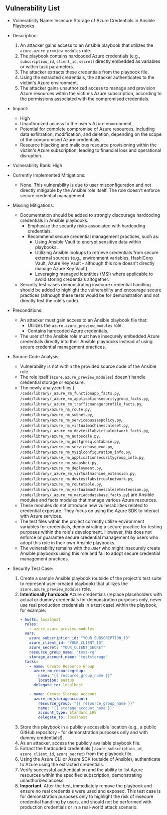 ## Vulnerability List

- Vulnerability Name: Insecure Storage of Azure Credentials in Ansible Playbooks

- Description:
  1. An attacker gains access to an Ansible playbook that utilizes the `azure.azure_preview_modules` role.
  2. The playbook contains hardcoded Azure credentials (e.g., `subscription_id`, `client_id`, `secret`) directly embedded as variables or within task parameters.
  3. The attacker extracts these credentials from the playbook file.
  4. Using the extracted credentials, the attacker authenticates to the victim's Azure environment.
  5. The attacker gains unauthorized access to manage and provision Azure resources within the victim's Azure subscription, according to the permissions associated with the compromised credentials.

- Impact:
  - High
  - Unauthorized access to the user's Azure environment.
  - Potential for complete compromise of Azure resources, including data exfiltration, modification, and deletion, depending on the scope of the compromised Azure credentials.
  - Resource hijacking and malicious resource provisioning within the victim's Azure subscription, leading to financial loss and operational disruption.

- Vulnerability Rank: High

- Currently Implemented Mitigations:
  - None. This vulnerability is due to user misconfiguration and not directly mitigable by the Ansible role itself. The role doesn't enforce secure credential management.

- Missing Mitigations:
  - Documentation should be added to strongly discourage hardcoding credentials in Ansible playbooks.
    - Emphasize the security risks associated with hardcoding credentials.
    - Recommend secure credential management practices, such as:
      - Using Ansible Vault to encrypt sensitive data within playbooks.
      - Utilizing Ansible lookups to retrieve credentials from secure external sources (e.g., environment variables, HashiCorp Vault, Azure Key Vault - although this role doesn't directly manage Azure Key Vault).
      - Leveraging managed identities (MSI) where applicable to avoid storing credentials altogether.
  - Security test cases demonstrating insecure credential handling should be added to highlight the vulnerability and encourage secure practices (although these tests would be for demonstration and not directly test the role's code).

- Preconditions:
  - An attacker must gain access to an Ansible playbook file that:
    - Utilizes the `azure.azure_preview_modules` role.
    - Contains hardcoded Azure credentials.
  - The user of the Ansible role must have insecurely embedded Azure credentials directly into their Ansible playbooks instead of using secure credential management practices.

- Source Code Analysis:
  - Vulnerability is not within the provided source code of the Ansible role.
  - The role itself (`azure.azure_preview_modules`) doesn't handle credential storage or exposure.
  - The newly analyzed files ( `/code/library/_azure_rm_functionapp_facts.py`, `/code/library/_azure_rm_applicationsecuritygroup_facts.py`, `/code/library/_azure_rm_trafficmanagerprofile_facts.py`, `/code/library/azure_rm_route.py`, `/code/library/azure_rm_subnet.py`, `/code/library/azure_rm_servicebussaspolicy.py`, `/code/library/azure_rm_virtualmachinescaleset.py`, `/code/library/_azure_rm_devtestlabvirtualnetwork_facts.py`, `/code/library/azure_rm_autoscale.py`, `/code/library/azure_rm_postgresqldatabase.py`, `/code/library/azure_rm_servicebusqueue.py`, `/code/library/azure_rm_mysqlconfiguration_info.py`, `/code/library/azure_rm_applicationsecuritygroup_info.py`, `/code/library/azure_rm_snapshot.py`, `/code/library/azure_rm_deployment.py`, `/code/library/_azure_rm_virtualmachine_extension.py`, `/code/library/azure_rm_devtestlabvirtualnetwork.py`, `/code/library/azure_rm_routetable.py`, `/code/library/azure_rm_virtualmachinescalesetextension.py`, `/code/library/_azure_rm_mariadbdatabase_facts.py`) are Ansible modules and facts modules that manage various Azure resources.
  - These modules do not introduce new vulnerabilities related to credential exposure. They focus on using the Azure SDK to interact with Azure services.
  - The test files within the project correctly utilize environment variables for credentials, demonstrating a secure practice for testing purposes within the role's development. However, this does not enforce or guarantee secure credential management by users who adopt this role in their own Ansible playbooks.
  - The vulnerability remains with the *user* who might insecurely create Ansible playbooks using this role and fail to adopt secure credential management practices.

- Security Test Case:
  1. Create a sample Ansible playbook (outside of the project's test suite to represent user-created playbook) that utilizes the `azure.azure_preview_modules` role.
  2. **Intentionally hardcode** Azure credentials (replace placeholders with actual or dummy credentials for demonstration purposes only, never use real production credentials in a test case) within the playbook, for example:
     ```yaml
     - hosts: localhost
       roles:
         - azure.azure_preview_modules
       vars:
         azure_subscription_id: "YOUR_SUBSCRIPTION_ID"
         azure_client_id: "YOUR_CLIENT_ID"
         azure_secret: "YOUR_CLIENT_SECRET"
         resource_group_name: "test-rg"
         storage_account_name: "teststorage"
       tasks:
         - name: Create Resource Group
           azure_rm_resourcegroup:
             name: "{{ resource_group_name }}"
             location: eastus
           delegate_to: localhost

         - name: Create Storage Account
           azure_rm_storageaccount:
             resource_group: "{{ resource_group_name }}"
             name: "{{ storage_account_name }}"
             account_type: Standard_LRS
             delegate_to: localhost
     ```
  3. Store this playbook in a publicly accessible location (e.g., a public GitHub repository - for demonstration purposes only and with dummy credentials!).
  4. As an attacker, access the publicly available playbook file.
  5. Extract the hardcoded credentials ( `azure_subscription_id`, `azure_client_id`, `azure_secret`) from the playbook file.
  6. Using the Azure CLI or Azure SDK (outside of Ansible), authenticate to Azure using the extracted credentials.
  7. Verify successful authentication and the ability to list Azure resources within the specified subscription, demonstrating unauthorized access.
  8. **Important**: After the test, immediately remove the playbook and ensure no real credentials were used and exposed. This test case is for demonstration purposes only to highlight the risk of insecure credential handling by users, and should not be performed with production credentials or in a real-world attack scenario.